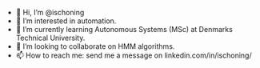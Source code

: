 - 👋 Hi, I’m @ischoning
- 👀 I’m interested in automation.
- 🌱 I’m currently learning Autonomous Systems (MSc) at Denmarks Technical University.
- 💞️ I’m looking to collaborate on HMM algorithms.
- 📫 How to reach me: send me a message on linkedin.com/in/ischoning/

<!---
ischoning/ischoning is a ✨ special ✨ repository because its `README.md` (this file) appears on your GitHub profile.
You can click the Preview link to take a look at your changes.
--->
